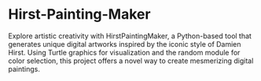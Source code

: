 # Hirst-Painting-Maker
Explore artistic creativity with HirstPaintingMaker, a Python-based tool that generates unique digital artworks inspired by the iconic style of Damien Hirst. Using Turtle graphics for visualization and the random module for color selection, this project offers a novel way to create mesmerizing digital paintings.
